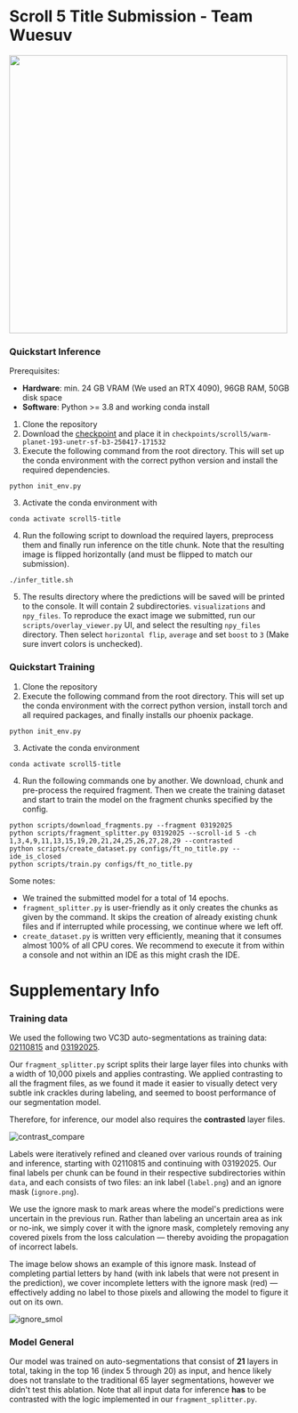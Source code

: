# Scroll 5 Title Submission - Team Wuesuv

<img src="https://github.com/user-attachments/assets/b319fe5b-79c3-4eda-b13f-e6980e1854b6" width="500">

### Quickstart Inference
Prerequisites: 
- **Hardware**: min. 24 GB VRAM (We used an RTX 4090), 96GB RAM, 50GB disk space
- **Software**: Python >= 3.8 and working conda install

1. Clone the repository
2. Download the [checkpoint](https://drive.google.com/file/d/1OTMnO7bgPQRUlzQZ2m7dd924FEwFDdQz/view?usp=drive_link) and place it in ``checkpoints/scroll5/warm-planet-193-unetr-sf-b3-250417-171532``
3. Execute the following command from the root directory. This will set up the conda environment with the correct python version and install the required dependencies.
```
python init_env.py
```
3. Activate the conda environment with
```
conda activate scroll5-title
```

4. Run the following script to download the required layers, preprocess them and finally run inference on the title chunk. Note that the resulting image is flipped horizontally (and must be flipped to match our submission).
```
./infer_title.sh
```
5. The results directory where the predictions will be saved will be printed to the console. It will contain 2 subdirectories. `visualizations` and `npy_files`.
To reproduce the exact image we submitted, run our `scripts/overlay_viewer.py` UI, and select the resulting `npy_files` directory. Then select `horizontal flip`, `average` and set `boost` to `3` (Make sure invert colors is unchecked).

### Quickstart Training
1. Clone the repository
2. Execute the following command from the root directory. This will set up the conda environment with the correct python version, install torch and all required packages, and finally installs our phoenix package.
```
python init_env.py
```
3. Activate the conda environment
```
conda activate scroll5-title
```
4. Run the following commands one by another. We download, chunk and pre-process the required fragment. Then we create the training dataset and start to train the model on the fragment chunks specified by the config. 
```shell
python scripts/download_fragments.py --fragment 03192025
python scripts/fragment_splitter.py 03192025 --scroll-id 5 -ch 1,3,4,9,11,13,15,19,20,21,24,25,26,27,28,29 --contrasted
python scripts/create_dataset.py configs/ft_no_title.py --ide_is_closed
python scripts/train.py configs/ft_no_title.py
```
Some notes: 
- We trained the submitted model for a total of 14 epochs.
- `fragment_splitter.py` is user-friendly as it only creates the chunks as given by the command. It skips the creation of already existing chunk files and if interrupted while processing, we continue where we left off. 
- `create_dataset.py` is written very efficiently, meaning that it consumes almost 100% of all CPU cores. We recommend to execute it from within a console and not within an IDE as this might crash the IDE.


# Supplementary Info
### Training data
We used the following two VC3D auto-segmentations as training data: [02110815](https://dl.ash2txt.org/community-uploads/bruniss/scrolls/s5/autogens/02110815/) and 
[03192025](https://dl.ash2txt.org/community-uploads/bruniss/scrolls/s5/autogens/03192025/).

Our `fragment_splitter.py` script splits their large layer files into chunks with a width of 10,000 pixels and applies contrasting. We applied contrasting to all the fragment files, as we found it made it easier to visually detect very subtle ink crackles during labeling, and seemed to boost performance of our segmentation model.  

Therefore, for inference, our model also requires the **contrasted** layer files.


![contrast_compare](https://github.com/user-attachments/assets/d7e01562-6210-48e7-9e86-fa08e8da4b52)

Labels were iteratively refined and cleaned over various rounds of training and inference, starting with 02110815 and continuing with 03192025. Our final labels per chunk can be found in their respective subdirectories within `data`, and each consists of two files: an ink label (`label.png`) and an ignore mask (`ignore.png`).

We use the ignore mask to mark areas where the model's predictions were uncertain in the previous run. Rather than labeling an uncertain area as ink or no-ink, we simply cover it with the ignore mask, completely removing any covered pixels from the loss calculation — thereby avoiding the propagation of incorrect labels.

The image below shows an example of this ignore mask. Instead of completing partial letters by hand (with ink labels that were not present in the prediction), we cover incomplete letters with the ignore mask (red) — effectively adding no label to those pixels and allowing the model to figure it out on its own.

![ignore_smol](https://github.com/user-attachments/assets/c336ea44-81b3-4497-853c-93353105282d)

### Model General
Our model was trained on auto-segmentations that consist of **21** layers in total, taking in the top 16 (index 5 through 20) as input, and hence likely does not translate to the traditional 65 layer segmentations, however we didn't test this ablation. Note that all input data for inference **has** to be contrasted with the logic implemented in our `fragment_splitter.py`.


